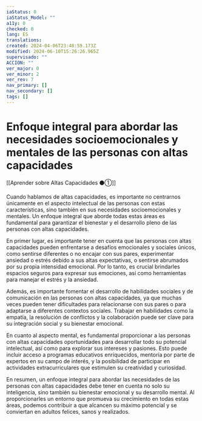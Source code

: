 ```yaml
---
iaStatus: 0
iaStatus_Model: ""
a11y: 0
checked: 0
lang: ES
translations: 
created: 2024-04-06T23:48:59.173Z
modified: 2024-06-10T15:26:26.965Z
supervisado: ""
ACCION: ""
ver_major: 0
ver_minor: 2
ver_rev: 7
nav_primary: []
nav_secondary: []
tags: []
---
```

# Enfoque integral para abordar las necesidades socioemocionales y mentales de las personas con altas capacidades

[[Aprender sobre Altas Capacidades ⚫①]]

Cuando hablamos de altas capacidades, es importante no centrarnos únicamente en el aspecto intelectual de las personas con estas características, sino también en sus necesidades socioemocionales y mentales. Un enfoque integral que aborde todas estas áreas es fundamental para garantizar el bienestar y el desarrollo pleno de las personas con altas capacidades.

En primer lugar, es importante tener en cuenta que las personas con altas capacidades pueden enfrentarse a desafíos emocionales y sociales únicos, como sentirse diferentes o no encajar con sus pares, experimentar ansiedad o estrés debido a sus altas expectativas, o sentirse abrumados por su propia intensidad emocional. Por lo tanto, es crucial brindarles espacios seguros para expresar sus emociones, así como herramientas para manejar el estrés y la ansiedad.

Además, es importante fomentar el desarrollo de habilidades sociales y de comunicación en las personas con altas capacidades, ya que muchas veces pueden tener dificultades para relacionarse con sus pares o para adaptarse a diferentes contextos sociales. Trabajar en habilidades como la empatía, la resolución de conflictos y la colaboración puede ser clave para su integración social y su bienestar emocional.

En cuanto al aspecto mental, es fundamental proporcionar a las personas con altas capacidades oportunidades para desarrollar todo su potencial intelectual, así como para explorar sus intereses y pasiones. Esto puede incluir acceso a programas educativos enriquecidos, mentoría por parte de expertos en su campo de interés, y la posibilidad de participar en actividades extracurriculares que estimulen su creatividad y curiosidad.

En resumen, un enfoque integral para abordar las necesidades de las personas con altas capacidades debe tener en cuenta no solo su inteligencia, sino también su bienestar emocional y su desarrollo mental. Al proporcionarles un entorno que promueva su crecimiento en todas estas áreas, podemos contribuir a que alcancen su máximo potencial y se conviertan en adultos felices, sanos y realizados.
